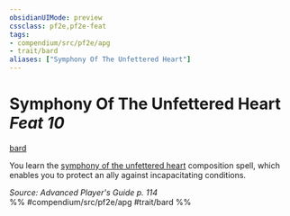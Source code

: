 ```yaml
---
obsidianUIMode: preview
cssclass: pf2e,pf2e-feat
tags:
- compendium/src/pf2e/apg
- trait/bard
aliases: ["Symphony Of The Unfettered Heart"]
---
```

# Symphony Of The Unfettered Heart  *Feat 10*  
[bard](../../rules/traits/bard.md)  


You learn the [symphony of the unfettered heart](../spells/symphony-of-the-unfettered-heart-apg.md) composition spell, which enables you to protect an ally against incapacitating conditions.

*Source: Advanced Player's Guide p. 114*  
%% #compendium/src/pf2e/apg #trait/bard %%